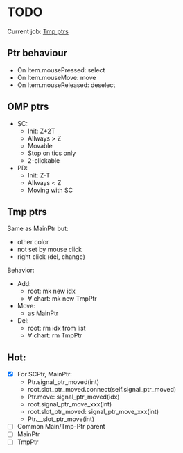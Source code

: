 # TODO

Current job: [Tmp ptrs](https://github.com/michDaven/AbScan-TechReq/blob/main/asciidoc1.adoc#2351-%D0%B2%D1%80%D0%B5%D0%BC%D0%B5%D0%BD%D0%BD%D0%B0%D1%8F-%D1%83%D0%BA%D0%B0%D0%B7%D0%BA%D0%B0)


## Ptr behaviour

- On Item.mousePressed: select
- On Item.mouseMove: move
- On Item.mouseReleased: deselect

## OMP ptrs
- SC:
  + Init: Z+2T
  + Allways > Z
  + Movable
  + Stop on tics only
  + 2-clickable
- PD:
  + Init: Z-T
  + Allways < Z
  + Moving with SC

## Tmp ptrs

Same as MainPtr but:

- other color
- not set by mouse click
- right click (del, change)

Behavior:

- Add:
  + root: mk new idx
  + &forall; chart: mk new TmpPtr
- Move:
  + as MainPtr
- Del:
  + root: rm idx from list
  + &forall; chart: rm TmpPtr

## Hot:

- [x] For SCPtr, MainPtr:
  - Ptr.signal_ptr_moved(int)
  - root.slot_ptr_moved.connect(self.signal_ptr_moved)
  - Ptr.move: signal_ptr_moved(idx)
  - root.signal_ptr_move_xxx(int)
  - root.slot_ptr_moved: signal_ptr_move_xxx(int)
  - Ptr.__slot_ptr_move(int)
- [ ] Common Main/Tmp-Ptr parent
- [ ] MainPtr
- [ ] TmpPtr
